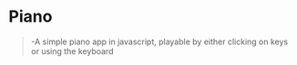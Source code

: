 # Piano

> -A simple piano app in javascript, playable by either clicking on keys or using the keyboard
